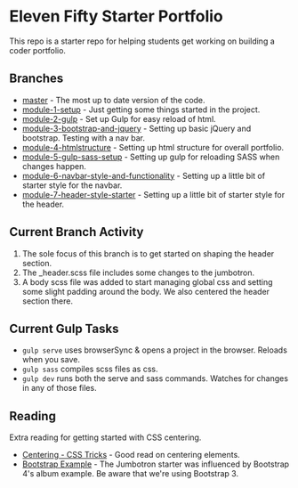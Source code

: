 # Eleven Fifty Starter Portfolio
This repo is a starter repo for helping students get working on building a coder portfolio. 

## Branches
 
 * [master](https://github.com/ElevenfiftyAcademy/JavaScript-151-PortfolioStarter) - The most up to date version of the code.
 * [module-1-setup](https://github.com/ElevenfiftyAcademy/JavaScript-151-PortfolioStarter/tree/module-1-setup) - Just getting some things started in the project.
 * [module-2-gulp](https://github.com/ElevenfiftyAcademy/JavaScript-151-PortfolioStarter/tree/module-2-gulpsetup) - Set up Gulp for easy reload of html.
 * [module-3-bootstrap-and-jquery](https://github.com/ElevenfiftyAcademy/JavaScript-151-PortfolioStarter/tree/module-3-bootstrap-and-jquery) - Setting up basic jQuery and bootstrap. Testing with a nav bar.
 * [module-4-htmlstructure](https://github.com/ElevenfiftyAcademy/JavaScript-151-PortfolioStarter/tree/module-4-htmlstructure) - Setting up html structure for overall portfolio.
 * [module-5-gulp-sass-setup](https://github.com/ElevenfiftyAcademy/JavaScript-151-PortfolioStarter/tree/module-5-gulp-sass-setup) - Setting up gulp for reloading SASS when changes happen.
 * [module-6-navbar-style-and-functionality](https://github.com/ElevenfiftyAcademy/JavaScript-151-PortfolioStarter/tree/module-6-navbar-style-and-functionality) - Setting up a little bit of starter style for the navbar.
 * [module-7-header-style-starter](https://github.com/ElevenfiftyAcademy/JavaScript-151-PortfolioStarter/tree/module-7-header-style-starter) - Setting up a little bit of starter style for the header.

## Current Branch Activity
1. The sole focus of this branch is to get started on shaping the header section.
2. The _header.scss file includes some changes to the jumbotron. 
3. A body scss file was added to start managing global css and setting some slight padding around the body. We also centered the header section there.

## Current Gulp Tasks
- `gulp serve` uses browserSync & opens a project in the browser. Reloads when you save.
- `gulp sass` compiles scss files as css.
- `gulp dev` runs both the serve and sass commands. Watches for changes in any of those files.

## Reading
Extra reading for getting started with CSS centering.
 * [Centering - CSS Tricks](https://css-tricks.com/centering-css-complete-guide/) - Good read on centering elements.
 * [Bootstrap Example](https://getbootstrap.com/docs/4.0/examples/album/) - The Jumbotron starter was influenced by Bootstrap 4's album example. Be aware that we're using Bootstrap 3.